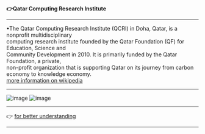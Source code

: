    **👉Qatar Computing Research Institute**        
   
   -------------------------------------------------------------------------------------------------------------------------------------------------             
   •The Qatar Computing Research Institute (QCRI) in Doha, Qatar, is a nonprofit multidisciplinary                             
   computing research institute founded by the Qatar Foundation (QF) for Education, Science and                            
   Community Development in 2010. It is primarily funded by the Qatar Foundation, a private,                                                    
   non-profit organization that is supporting Qatar on its journey from carbon economy to knowledge economy.                      
   [more information on wikipedia ](https://en.wikipedia.org/wiki/Qatar_Computing_Research_Institute)                            
   
   -------------------------------------------------------------------------------------------------------------------------------------------------                     
   ![image](https://user-images.githubusercontent.com/85113970/132829374-cc2e0f66-bf09-430c-98a7-8758114235d3.png)
   ![image](https://user-images.githubusercontent.com/85113970/132829508-ae8d1e55-b513-4ff4-88f3-16d8dcf2e695.png)


   -----------------------------------------------------------------------------------------------------------------------------------------------
   👉 [for better understanding ](https://www.hbku.edu.qa/en/qcri/about)                
   
   -----------------------------------------------------------------------------------------------------------------------------------------------        
   
   
   
   
   
   

